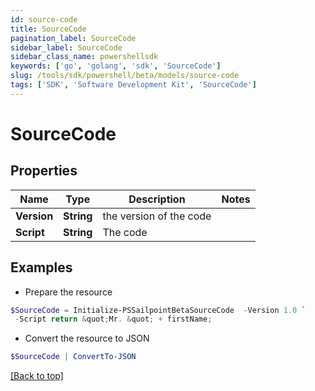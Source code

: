 ```yaml
---
id: source-code
title: SourceCode
pagination_label: SourceCode
sidebar_label: SourceCode
sidebar_class_name: powershellsdk
keywords: ['go', 'golang', 'sdk', 'SourceCode'] 
slug: /tools/sdk/powershell/beta/models/source-code
tags: ['SDK', 'Software Development Kit', 'SourceCode']
---
```



# SourceCode

## Properties

Name | Type | Description | Notes
------------ | ------------- | ------------- | -------------
**Version** |  **String** | the version of the code | 
**Script** |  **String** | The code | 

## Examples

- Prepare the resource
```powershell
$SourceCode = Initialize-PSSailpointBetaSourceCode  -Version 1.0 `
 -Script return &quot;Mr. &quot; + firstName;
```

- Convert the resource to JSON
```powershell
$SourceCode | ConvertTo-JSON
```


[[Back to top]](#) 


